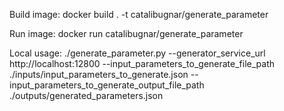 Build image:
docker build . -t catalibugnar/generate_parameter

Run image:
docker run catalibugnar/generate_parameter

Local usage:
./generate_parameter.py --generator_service_url http://localhost:12800 --input_parameters_to_generate_file_path ./inputs/input_parameters_to_generate.json --input_parameters_to_generate_output_file_path ./outputs/generated_parameters.json
